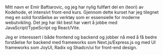 Mitt navn er Emir Baftiarovic, og jeg har nylig fullført del en (teori) av Kodehode, et intensivt front-end kurs. Gjennom dette kurset har jeg tilegnet meg en solid forståelse av verktøy som er essensielle for moderne webutvikling. Det jeg har likt best har vært å jobbe med JavaScript/TypeScript og React/Vite.

Jeg er interessert i både frontend og backend og jobber nå med å få bedre forståelse for backend med frameworks som Next.js/Express.js og med UI frameworks som JoyUI, Radix og Shadcn/ui for front-end design.

<!---
EmirB08/EmirB08 is a ✨ special ✨ repository because its `README.md` (this file) appears on your GitHub profile.
You can click the Preview link to take a look at your changes.
--->

